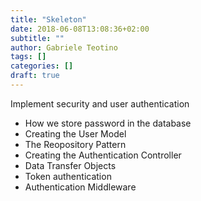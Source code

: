 ```yaml
---
title: "Skeleton"
date: 2018-06-08T13:08:36+02:00
subtitle: ""
author: Gabriele Teotino
tags: []
categories: []
draft: true
---
```


Implement security and user authentication

- How we store password in the database
- Creating the User Model
- The Reopository Pattern
- Creating the Authentication Controller
- Data Transfer Objects
- Token authentication
- Authentication Middleware
